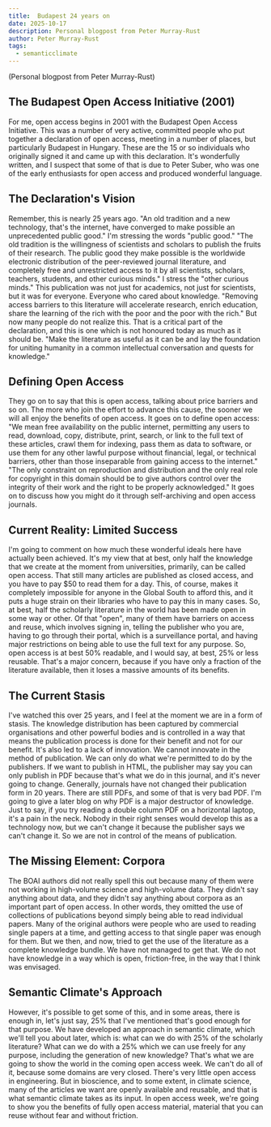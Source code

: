 ```yaml
---
title:  Budapest 24 years on
date: 2025-10-17
description: Personal blogpost from Peter Murray-Rust
author: Peter Murray-Rust 
tags:
  - semanticclimate
---
```


(Personal blogpost from Peter Murray-Rust)

## The Budapest Open Access Initiative (2001)
For me, open access begins in 2001 with the Budapest Open Access Initiative. This was a number of very active, committed people who put together a declaration of open access, meeting in a number of places, but particularly Budapest in Hungary. These are the 15 or so individuals who originally signed it and came up with this declaration. It's wonderfully written, and I suspect that some of that is due to Peter Suber, who was one of the early enthusiasts for open access and produced wonderful language.

## The Declaration's Vision
Remember, this is nearly 25 years ago.
"An old tradition and a new technology, that's the internet, have converged to make possible an unprecedented public good."
I'm stressing the words "public good." 
"The old tradition is the willingness of scientists and scholars to publish the fruits of their research. The public good they make possible is the worldwide electronic distribution of the peer-reviewed journal literature, and completely free and unrestricted access to it by all scientists, scholars, teachers, students, and other curious minds."
I stress the "other curious minds."
This publication was not just for academics, not just for scientists, but it was for everyone. Everyone who cared about knowledge.
"Removing access barriers to this literature will accelerate research, enrich education, share the learning of the rich with the poor and the poor with the rich."
But now many people do not realize this. That is a critical part of the declaration, and this is one which is not honoured today as much as it should be.
"Make the literature as useful as it can be and lay the foundation for uniting humanity in a common intellectual conversation and quests for knowledge."

## Defining Open Access
They go on to say that this is open access, talking about price barriers and so on. The more who join the effort to advance this cause, the sooner we will all enjoy the benefits of open access. It goes on to define open access:
"We mean free availability on the public internet, permitting any users to read, download, copy, distribute, print, search, or link to the full text of these articles, crawl them for indexing, pass them as data to software, or use them for any other lawful purpose without financial, legal, or technical barriers, other than those inseparable from gaining access to the internet."
"The only constraint on reproduction and distribution and the only real role for copyright in this domain should be to give authors control over the integrity of their work and the right to be properly acknowledged."
It goes on to discuss how you might do it through self-archiving and open access journals.

## Current Reality: Limited Success
I'm going to comment on how much these wonderful ideals here have actually been achieved. It's my view that at best, only half the knowledge that we create at the moment from universities, primarily, can be called open access. That still many articles are published as closed access, and you have to pay $50 to read them for a day. This, of course, makes it completely impossible for anyone in the Global South to afford this, and it puts a huge strain on their libraries who have to pay this in many cases.
So, at best, half the scholarly literature in the world has been made open in some way or other. Of that "open", many of them have barriers on access and reuse, which involves signing in, telling the publisher who you are, having to go through their portal, which is a surveillance portal, and having major restrictions on being able to use the full text for any purpose.
So, open access is at best 50% readable, and I would say, at best, 25% or less reusable. That's a major concern, because if you have only a fraction of the literature available, then it loses a massive amounts of its benefits.

## The Current Stasis
I've watched this over 25 years, and I feel at the moment we are in a form of stasis. The knowledge distribution has been captured by commercial organisations and other powerful bodies and is controlled in a way that means the publication process is done for their benefit and not for our benefit. It's also led to a lack of innovation. We cannot innovate in the method of publication. We can only do what we're permitted to do by the publishers.
If we want to publish in HTML, the publisher may say you can only publish in PDF because that's what we do in this journal, and it's never going to change. Generally, journals have not changed their publication form in 20 years. There are still PDFs, and some of that is very bad PDF. I'm going to give a later blog on why PDF is a major destructor of knowledge. Just to say, if you try reading a double column PDF on a horizontal laptop, it's a pain in the neck. Nobody in their right senses would develop this as a technology now, but we can't change it because the publisher says we can't change it. So we are not in control of the means of publication.

## The Missing Element: Corpora
The BOAI authors did not really spell this out because many of them were not working in high-volume science and high-volume data. They didn't say anything about data, and they didn't say anything about corpora as an important part of open access. In other words, they omitted the use of collections of publications beyond simply being able to read individual papers.
Many of the original authors were people who are used to reading single papers at a time, and getting access to that single paper was enough for them. But we then, and now, tried to get the use of the literature as a complete knowledge bundle. We have not managed to get that. We do not have knowledge in a way which is open, friction-free, in the way that I think was envisaged.

## Semantic Climate's Approach
However, it's possible to get some of this, and in some areas, there is enough in, let's just say, 25% that I've mentioned that's good enough for that purpose. We have developed an approach in semantic climate, which we'll tell you about later, which is:
what can we do with 25% of the scholarly literature? What can we do with a 25% which we can use freely for any purpose, including the generation of new knowledge?
That's what we are going to show the world in the coming open access week.
We can't do all of it, because some domains are very closed. There's very little open access in engineering. But in bioscience, and to some extent, in climate science, many of the articles we want are openly available and reusable, and that is what semantic climate takes as its input. In open access week, we're going to show you the benefits of fully open access material, material that you can reuse without fear and without friction.